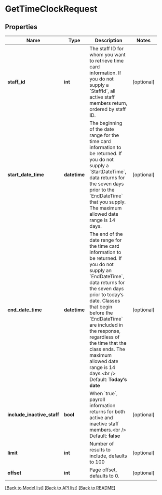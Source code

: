 # GetTimeClockRequest

## Properties
Name | Type | Description | Notes
------------ | ------------- | ------------- | -------------
**staff_id** | **int** | The staff ID for whom you want to retrieve time card information. If you do not supply a &#x60;StaffId&#x60;, all active staff members return, ordered by staff ID. | [optional] 
**start_date_time** | **datetime** | The beginning of the date range for the time card information to be returned. If you do not supply a &#x60;StartDateTime&#x60;, data returns for the seven days prior to the &#x60;EndDateTime&#x60; that you supply. The maximum allowed date range is 14 days. | [optional] 
**end_date_time** | **datetime** | The end of the date range for the time card information to be returned. If you do not supply an &#x60;EndDateTime&#x60;, data returns for the seven days prior to today’s date. Classes that begin before the &#x60;EndDateTime&#x60; are included in the response, regardless of the time that the class ends. The maximum allowed date range is 14 days.&lt;br /&gt;  Default: **Today’s date** | [optional] 
**include_inactive_staff** | **bool** | When &#x60;true&#x60;, payroll information returns for both active and inactive staff members.&lt;br /&gt;  Default: **false** | [optional] 
**limit** | **int** | Number of results to include, defaults to 100 | [optional] 
**offset** | **int** | Page offset, defaults to 0. | [optional] 

[[Back to Model list]](../README.md#documentation-for-models) [[Back to API list]](../README.md#documentation-for-api-endpoints) [[Back to README]](../README.md)


